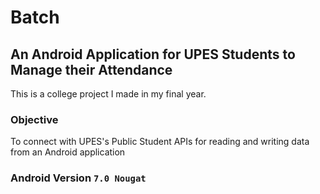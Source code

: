 # Batch 
## An Android Application for UPES Students to Manage their Attendance

This is a college project I made in my final year.

### Objective
To connect with UPES's Public Student APIs for reading and writing data from an Android application

### Android Version `7.0 Nougat`

